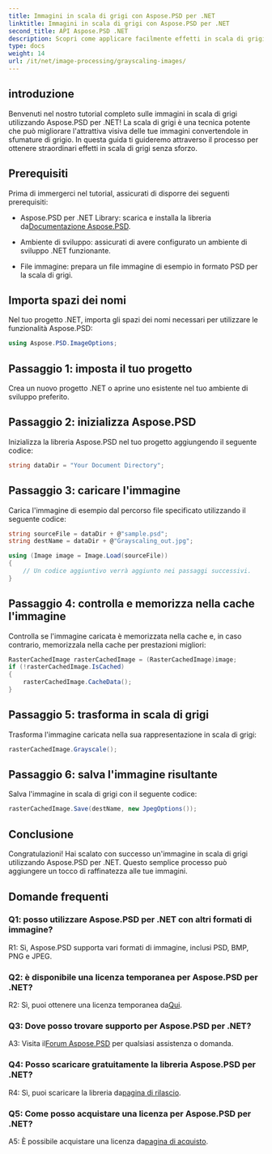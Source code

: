 ```yaml
---
title: Immagini in scala di grigi con Aspose.PSD per .NET
linktitle: Immagini in scala di grigi con Aspose.PSD per .NET
second_title: API Aspose.PSD .NET
description: Scopri come applicare facilmente effetti in scala di grigi alle immagini utilizzando Aspose.PSD per .NET.
type: docs
weight: 14
url: /it/net/image-processing/grayscaling-images/
---
```

## introduzione

Benvenuti nel nostro tutorial completo sulle immagini in scala di grigi utilizzando Aspose.PSD per .NET! La scala di grigi è una tecnica potente che può migliorare l'attrattiva visiva delle tue immagini convertendole in sfumature di grigio. In questa guida ti guideremo attraverso il processo per ottenere straordinari effetti in scala di grigi senza sforzo.

## Prerequisiti

Prima di immergerci nel tutorial, assicurati di disporre dei seguenti prerequisiti:

-  Aspose.PSD per .NET Library: scarica e installa la libreria da[Documentazione Aspose.PSD](https://reference.aspose.com/psd/net/).

- Ambiente di sviluppo: assicurati di avere configurato un ambiente di sviluppo .NET funzionante.

- File immagine: prepara un file immagine di esempio in formato PSD per la scala di grigi.

## Importa spazi dei nomi

Nel tuo progetto .NET, importa gli spazi dei nomi necessari per utilizzare le funzionalità Aspose.PSD:

```csharp
using Aspose.PSD.ImageOptions;
```

## Passaggio 1: imposta il tuo progetto

Crea un nuovo progetto .NET o aprine uno esistente nel tuo ambiente di sviluppo preferito.

## Passaggio 2: inizializza Aspose.PSD

Inizializza la libreria Aspose.PSD nel tuo progetto aggiungendo il seguente codice:

```csharp
string dataDir = "Your Document Directory";
```

## Passaggio 3: caricare l'immagine

Carica l'immagine di esempio dal percorso file specificato utilizzando il seguente codice:

```csharp
string sourceFile = dataDir + @"sample.psd";
string destName = dataDir + @"Grayscaling_out.jpg";

using (Image image = Image.Load(sourceFile))
{
    // Un codice aggiuntivo verrà aggiunto nei passaggi successivi.
}
```

## Passaggio 4: controlla e memorizza nella cache l'immagine

Controlla se l'immagine caricata è memorizzata nella cache e, in caso contrario, memorizzala nella cache per prestazioni migliori:

```csharp
RasterCachedImage rasterCachedImage = (RasterCachedImage)image;
if (!rasterCachedImage.IsCached)
{
    rasterCachedImage.CacheData();
}
```

## Passaggio 5: trasforma in scala di grigi

Trasforma l'immagine caricata nella sua rappresentazione in scala di grigi:

```csharp
rasterCachedImage.Grayscale();
```

## Passaggio 6: salva l'immagine risultante

Salva l'immagine in scala di grigi con il seguente codice:

```csharp
rasterCachedImage.Save(destName, new JpegOptions());
```

## Conclusione

Congratulazioni! Hai scalato con successo un'immagine in scala di grigi utilizzando Aspose.PSD per .NET. Questo semplice processo può aggiungere un tocco di raffinatezza alle tue immagini.

## Domande frequenti

### Q1: posso utilizzare Aspose.PSD per .NET con altri formati di immagine?

R1: Sì, Aspose.PSD supporta vari formati di immagine, inclusi PSD, BMP, PNG e JPEG.

### Q2: è disponibile una licenza temporanea per Aspose.PSD per .NET?

 R2: Sì, puoi ottenere una licenza temporanea da[Qui](https://purchase.aspose.com/temporary-license/).

### Q3: Dove posso trovare supporto per Aspose.PSD per .NET?

 A3: Visita il[Forum Aspose.PSD](https://forum.aspose.com/c/psd/34) per qualsiasi assistenza o domanda.

### Q4: Posso scaricare gratuitamente la libreria Aspose.PSD per .NET?

 R4: Sì, puoi scaricare la libreria da[pagina di rilascio](https://releases.aspose.com/psd/net/).

### Q5: Come posso acquistare una licenza per Aspose.PSD per .NET?

 A5: È possibile acquistare una licenza da[pagina di acquisto](https://purchase.aspose.com/buy).